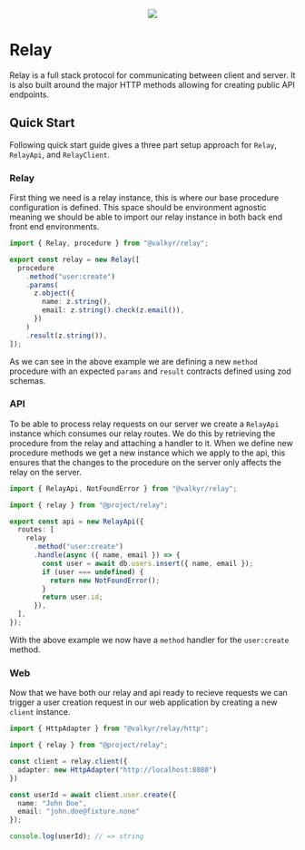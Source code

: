 <p align="center">
  <img src="https://user-images.githubusercontent.com/1998130/229430454-ca0f2811-d874-4314-b13d-c558de8eec7e.svg" />
</p>

# Relay

Relay is a full stack protocol for communicating between client and server. It is also built around the major HTTP methods allowing for creating public API endpoints.

## Quick Start

Following quick start guide gives a three part setup approach for `Relay`, `RelayApi`, and `RelayClient`.

### Relay

First thing we need is a relay instance, this is where our base procedure configuration is defined. This space should be environment agnostic meaning we should be able to import our relay instance in both back end front end environments.

```ts
import { Relay, procedure } from "@valkyr/relay";

export const relay = new Relay([
  procedure
    .method("user:create")
    .params(
      z.object({
        name: z.string(),
        email: z.string().check(z.email()),
      })
    )
    .result(z.string()),
]);
```

As we can see in the above example we are defining a new `method` procedure with an expected `params` and `result` contracts defined using zod schemas.

### API

To be able to process relay requests on our server we create a `RelayApi` instance which consumes our relay routes. We do this by retrieving the procedure from the relay and attaching a handler to it. When we define new procedure methods we get a new instance which we apply to the api, this ensures that the changes to the procedure on the server only affects the relay on the server.

```ts
import { RelayApi, NotFoundError } from "@valkyr/relay";

import { relay } from "@project/relay";

export const api = new RelayApi({
  routes: [
    relay
      .method("user:create")
      .handle(async ({ name, email }) => {
        const user = await db.users.insert({ name, email });
        if (user === undefined) {
          return new NotFoundError();
        }
        return user.id;
      }),
  ],
});
```

With the above example we now have a `method` handler for the `user:create` method.

### Web

Now that we have both our relay and api ready to recieve requests we can trigger a user creation request in our web application by creating a new `client` instance.

```ts
import { HttpAdapter } from "@valkyr/relay/http";

import { relay } from "@project/relay";

const client = relay.client({
  adapter: new HttpAdapter("http://localhost:8080")
})

const userId = await client.user.create({
  name: "John Doe",
  email: "john.doe@fixture.none"
});

console.log(userId); // => string
```

